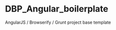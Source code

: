 DBP_Angular_boilerplate
=======================

AngularJS / Browserify / Grunt project base template

